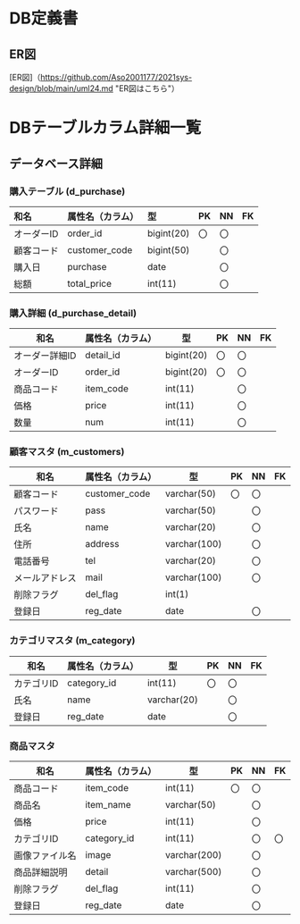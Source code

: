 # DB定義書
## ER図
[ER図]（https://github.com/Aso2001177/2021sys-design/blob/main/uml24.md "ER図はこちら"）
# DBテーブルカラム詳細一覧
## データベース詳細

### 購入テーブル (d_purchase)
|和名|属性名（カラム）|型|PK|NN|FK|
|:---|:---|:---|:---|:---|:---|
|オーダーID|order_id|bigint(20)|〇|〇||
|顧客コード|customer_code|bigint(50)||〇||
|購入日|purchase|date||〇||
|総額|total_price|int(11)||〇||


### 購入詳細 (d_purchase_detail)
|和名|属性名（カラム）|型|PK|NN|FK|
|-----|------|--|--|--|--|
|オーダー詳細ID|detail_id|bigint(20)|〇|〇||
|オーダーID|order_id|bigint(20)|〇|〇||
|商品コード|item_code|int(11)||〇||
|価格|price|int(11)||〇||
|数量|num|int(11)||〇||


### 顧客マスタ (m_customers)
|和名|属性名（カラム）|型|PK|NN|FK|
|----|------|--|--|--|--|
|顧客コード|customer_code|varchar(50)|〇|〇||
|パスワード|pass|varchar(50)||〇||
|氏名|name|varchar(20)||〇||
|住所|address|varchar(100)||〇||
|電話番号|tel|varchar(20)||〇||
|メールアドレス|mail|varchar(100)||〇||
|削除フラグ|del_flag|int(1)||||
|登録日|reg_date|date||〇||


### カテゴリマスタ (m_category)
|和名|属性名（カラム）|型|PK|NN|FK|
|---|------|--|--|--|--|
|カテゴリID|category_id|int(11)|〇|〇||
|氏名|name|varchar(20)||〇||
|登録日|reg_date|date||〇||


### 商品マスタ
|和名|属性名（カラム）|型|PK|NN|FK|
|----|------|--|--|--|--|
|商品コード|item_code|int(11)|〇|〇||
|商品名|item_name|varchar(50)||〇||
|価格|price|int(11)||〇||
|カテゴリID|category_id|int(11)||〇|〇|
|画像ファイル名|image|varchar(200)||〇||
|商品詳細説明|detail|varchar(500)||〇||
|削除フラグ|del_flag|int(11)||〇||
|登録日|reg_date|date||〇||
